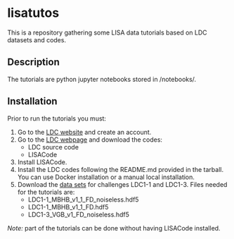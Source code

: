 # lisatutos
This is a repository gathering some LISA data tutorials based on LDC datasets and codes.


## Description
The tutorials are python jupyter notebooks stored in /notebooks/.

## Installation

Prior to run the tutorials you must:

1. Go to the [LDC website](https://lisa-ldc.lal.in2p3.fr/ldc) and create an account. 
2. Go to the [LDC webpage](https://lisa-ldc.lal.in2p3.fr/code) and download the codes:
   * LDC source code
   * LISACode
3. Install LISACode. 
4. Install the LDC codes following the README.md provided in the tarball. You can use Docker installation or a manual local installation.
5. Download the [data sets](https://lisa-ldc.lal.in2p3.fr/file) for challenges LDC1-1 and LDC1-3. Files needed for the tutorials are:
   * LDC1-1_MBHB_v1_1_FD_noiseless.hdf5
   * LDC1-1_MBHB_v1_1_FD.hdf5
   * LDC1-3_VGB_v1_FD_noiseless.hdf5

*Note:* part of the tutorials can be done without having LISACode installed.

